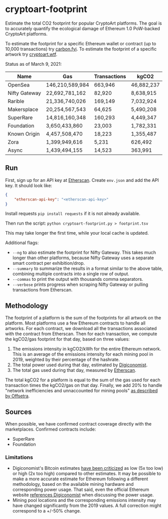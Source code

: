 # cryptoart-footprint

Estimate the total CO2 footprint for popular CryptoArt platforms. The goal is to accurately quantify the ecological damage of Ethereum 1.0 PoW-backed CryptoArt platforms.

To estimate the footprint for a specific Ethereum wallet or contract (up to 10,000 transactions) try [carbon.fyi](https://carbon.fyi/). To estimate the footprint of a specific artwork try [cryptoart.wtf](http://cryptoart.wtf/).

Status as of March 9, 2021:

| Name          | Gas             | Transactions | kgCO2      |
|---------------|-----------------|--------------|------------|
| OpenSea       | 146,210,589,984 |      663,946 | 46,882,237 |
| Nifty Gateway |  22,692,781,162 |       82,920 |  8,638,915 |
| Rarible       |  21,336,740,026 |      169,149 |  7,032,924 |
| Makersplace   |  20,254,567,543 |       64,625 |  5,490,208 |
| SuperRare     |  14,816,160,348 |      160,293 |  4,449,347 |
| Foundation    |   3,650,433,860 |       23,003 |  1,782,331 |
| Known Origin  |   4,457,508,470 |       18,223 |  1,355,487 |
| Zora          |   1,399,949,616 |        5,231 |    626,492 |
| Async         |   1,439,494,155 |       14,523 |    363,991 |

## Run

First, sign up for an API key at [Etherscan](https://etherscan.io/myapikey). Create `env.json` and add the API key. It should look like:

```json
{
    "etherscan-api-key": "<etherscan-api-key>"
}
```

Install requests `pip install requests` if it is not already available.

Then run the script: `python cryptoart-footprint.py > footprint.tsv`

This may take longer the first time, while your local cache is updated.

Additional flags:

* `--ng` to also estimate the footprint for Nifty Gateway. This takes much longer than other platforms, because Nifty Gateway uses a separate smart contract per exhibition/drop.
* `--summary` to summarize the results in a format similar to the above table, combining multiple contracts into a single row of output.
* `--commas` to print the output with thousands comma separators.
* `--verbose` prints progress when scraping Nifty Gateway or pulling transactions from Etherscan. 

## Methodology

The footprint of a platform is the sum of the footprints for all artwork on the platform. Most platforms use a few Ethereum contracts to handle all artworks. For each contract, we download all the transactions associated with the contract from Etherscan. Then for each transaction, we compute the kgCO2/gas footprint for that day, based on three values:

1. The emissions intensity in kgCO2/kWh for the entire Ethereum network. This is an average of the emissions intensity for each mining pool in 2019, weighted by their percentage of the hashrate.
2. The total power used during that day, estimated by [Digiconomist](https://digiconomist.net/ethereum-energy-consumption/).
3. The total gas used during that day, measured by [Etherscan](https://etherscan.io/chart/gasused?output=csv).

The total kgCO2 for a platform is equal to the sum of the gas used for each transaction times the kgCO2/gas on that day. Finally, we add 20% to handle "network inefficiencies and unnaccounted for mining pools" [as described by Offsetra](https://www.notion.so/Carbon-FYI-Methodology-51e2d8c41d1c4963970a143b8629f5f9).

## Sources

When possible, we have confirmed contract coverage directly with the marketplaces. Confirmed contracts include:

* SuperRare
* Foundation

### Limitations

* Digiconomist's Bitcoin estimates [have been criticized](https://www.coincenter.org/estimating-bitcoin-electricity-use-a-beginners-guide/) as low (5x too low) or high (2x too high) compared to other estimates. It may be possible to make a more accurate estimate for Ethereum following a different methodology, based on the available mining hardware and corresponding power usage. That said, even the official Ethereum website [references Digiconomist](https://ethereum.org/en/nft/#footnotes-and-sources) when discussing the power usage.
* Mining pool locations and the corresponding emissions intensity may have changed significantly from the 2019 values. A full correction might correspond to a +/-50% change.
